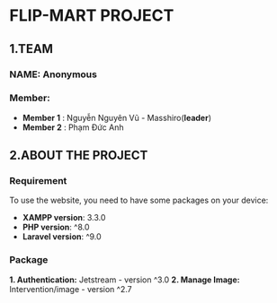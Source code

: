 # FLIP-MART PROJECT
## 1.TEAM
### NAME: Anonymous
### Member: 
* **Member 1** : Nguyễn Nguyên Vũ - Masshiro(**leader**)
* **Member 2** : Phạm Đức Anh

## 2.ABOUT THE PROJECT
### Requirement
To use the website, you need to have some packages on your device:
* **XAMPP version**: 3.3.0
* **PHP version**: ^8.0
* **Laravel version**: ^9.0

### Package
**1. Authentication:** Jetstream - version ^3.0
**2. Manage Image:** Intervention/image - version ^2.7

